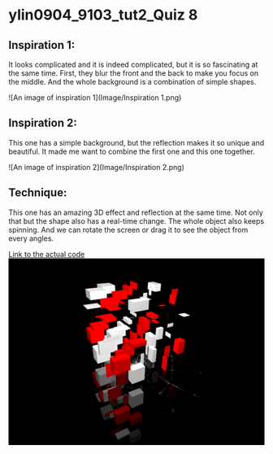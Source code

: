 # ylin0904_9103_tut2_Quiz 8
## Inspiration 1:
It looks complicated and it is indeed complicated, but it is so fascinating at the same time. First, they blur the front and the back to make you focus on the middle. And the whole background is a combination of simple shapes.

![An image of inspiration 1](Image/Inspiration 1.png)

## Inspiration 2:
This one has a simple background, but the reflection makes it so unique and beautiful. It made me want to combine the first one and this one together.

![An image of inspiration 2](Image/Inspiration 2.png)

## Technique:
This one has an amazing 3D effect and reflection at the same time. Not only that but the shape also has a real-time change. The whole object also keeps spinning. And we can rotate the screen or drag it to see the object from every angles.

[Link to the actual code](https://openprocessing.org/sketch/1582090)
![An image of Technique](Image/Technique.png)